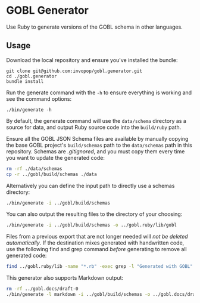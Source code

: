 # GOBL Generator

Use Ruby to generate versions of the GOBL schema in other languages.

## Usage

Download the local repository and ensure you've installed the bundle:

```
git clone git@github.com:invopop/gobl.generator.git
cd ./gobl.generator
bundle install
```

Run the generate command with the `-h` to ensure everything is working and see the command options:

```
./bin/generate -h
```

By default, the generate command will use the `data/schema` directory as a source for data, and output Ruby source code into the `build/ruby` path.

Ensure all the GOBL JSON Schema files are available by manually copying the base GOBL project's `build/schemas` path to the `data/schemas` path in this repository. Schemas are _.gitignored_, and you must copy them every time you want to update the generated code:

```bash
rm -rf ./data/schemas
cp -r ../gobl/build/schemas ./data
```

Alternatively you can define the input path to directly use a schemas directory:

```bash
./bin/generate -i ../gobl/build/schemas
```

You can also output the resulting files to the directory of your choosing:

```bash
./bin/generate -i ../gobl/build/schemas -o ../gobl.ruby/lib/gobl
```

Files from a previous export that are not longer needed will *not be deleted automatically*. If the destination mixes generated with handwritten code, use the following find and grep command *before* generating to remove all generated code:

```bash
find ../gobl.ruby/lib -name "*.rb" -exec grep -l "Generated with GOBL" {} \; | xargs rm
```

This generator also supports Markdown output:

```bash
rm -rf ../gobl.docs/draft-0
./bin/generate -l markdown -i ../gobl/build/schemas -o ../gobl.docs/draft-0
```